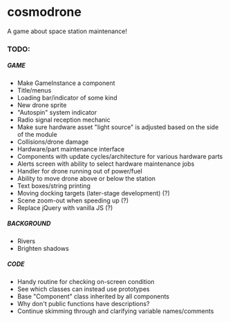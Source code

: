 # cosmodrone
A game about space station maintenance!

### TODO:

##### GAME
* Make GameInstance a component
* Title/menus
* Loading bar/indicator of some kind
* New drone sprite
* "Autospin" system indicator
* Radio signal reception mechanic
* Make sure hardware asset "light source" is adjusted based on the side of the module
* Collisions/drone damage
* Hardware/part maintenance interface
* Components with update cycles/architecture for various hardware parts
* Alerts screen with ability to select hardware maintenance jobs
* Handler for drone running out of power/fuel
* Ability to move drone above or below the station
* Text boxes/string printing
* Moving docking targets (later-stage development) (?)
* Scene zoom-out when speeding up (?)
* Replace jQuery with vanilla JS (?)

##### BACKGROUND
* Rivers
* Brighten shadows

##### CODE
* Handy routine for checking on-screen condition
* See which classes can instead use prototypes
* Base "Component" class inherited by all components
* Why don't public functions have descriptions?
* Continue skimming through and clarifying variable names/comments